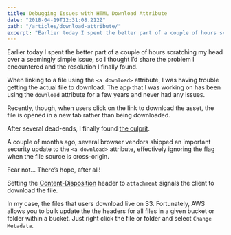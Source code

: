 ```yaml
---
title: Debugging Issues with HTML Download Attribute
date: "2018-04-19T12:31:08.212Z"
path: "/articles/download-attribute/"
excerpt: "Earlier today I spent the better part of a couple of hours scratching my head over a seemingly simple issue, so I thought I’d share the problem I encountered and the resolution I finally found."
---
```


Earlier today I spent the better part of a couple of hours scratching my head over a seemingly simple issue, so I thought I’d share the problem I encountered and the resolution I finally found.

When linking to a file using the `<a download>` attribute, I was having trouble getting the actual file to download. The app that I was working on has been using the `download` attribute for a few years and never had any issues.

Recently, though, when users click on the link to download the asset, the file is opened in a new tab rather than being downloaded.

After several dead-ends, I finally found [the culprit](https://www.chromestatus.com/feature/4969697975992320).

A couple of months ago, several browser vendors shipped an important security update to the `<a download>` attribute, effectively ignoring the flag when the file source is cross-origin.

Fear not… There’s hope, after all!

Setting the [Content-Disposition](https://developer.mozilla.org/en-US/docs/Web/HTTP/Headers/Content-Disposition) header to `attachment` signals the client to download the file.

In my case, the files that users download live on S3. Fortunately, AWS allows you to bulk update the the headers for all files in a given bucket or folder within a bucket. Just right click the file or folder and select `Change Metadata`.


